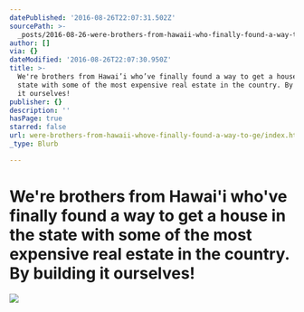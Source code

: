 ```yaml
---
datePublished: '2016-08-26T22:07:31.502Z'
sourcePath: >-
  _posts/2016-08-26-were-brothers-from-hawaii-who-finally-found-a-way-to-get-a.md
author: []
via: {}
dateModified: '2016-08-26T22:07:30.950Z'
title: >-
  We're brothers from Hawai’i who’ve finally found a way to get a house in the
  state with some of the most expensive real estate in the country. By building
  it ourselves!
publisher: {}
description: ''
hasPage: true
starred: false
url: were-brothers-from-hawaii-whove-finally-found-a-way-to-ge/index.html
_type: Blurb

---
```

# We're brothers from Hawai'i who've finally found a way to get a house in the state with some of the most expensive real estate in the country. By building it ourselves!
![](https://the-grid-user-content.s3-us-west-2.amazonaws.com/bb6284bf-d72a-4614-afbd-251c4aa42eb4.jpg)